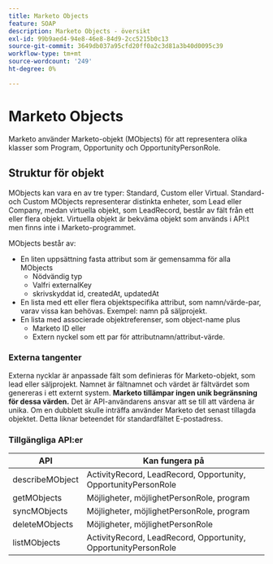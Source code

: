 ```yaml
---
title: Marketo Objects
feature: SOAP
description: Marketo Objects - översikt
exl-id: 99b9aed4-94e8-46e8-84d9-2cc5215b0c13
source-git-commit: 3649db037a95cfd20ff0a2c3d81a3b40d0095c39
workflow-type: tm+mt
source-wordcount: '249'
ht-degree: 0%

---
```


# Marketo Objects

Marketo använder Marketo-objekt (MObjects) för att representera olika klasser som Program, Opportunity och OpportunityPersonRole.

## Struktur för objekt

MObjects kan vara en av tre typer: Standard, Custom eller Virtual. Standard- och Custom MObjects representerar distinkta enheter, som Lead eller Company, medan virtuella objekt, som LeadRecord, består av fält från ett eller flera objekt. Virtuella objekt är bekväma objekt som används i API:t men finns inte i Marketo-programmet.

MObjects består av:

- En liten uppsättning fasta attribut som är gemensamma för alla MObjects
   - Nödvändig typ
   - Valfri externalKey
   - skrivskyddat id, createdAt, updatedAt
- En lista med ett eller flera objektspecifika attribut, som namn/värde-par, varav vissa kan behövas. Exempel: namn på säljprojekt.
- En lista med associerade objektreferenser, som object-name plus
   - Marketo ID eller
   - Extern nyckel som ett par för attributnamn/attribut-värde.

### Externa tangenter

Externa nycklar är anpassade fält som definieras för Marketo-objekt, som lead eller säljprojekt. Namnet är fältnamnet och värdet är fältvärdet som genereras i ett externt system. **Marketo tillämpar ingen unik begränsning för dessa värden.** Det är API-användarens ansvar att se till att värdena är unika. Om en dubblett skulle inträffa använder Marketo det senast tillagda objektet. Detta liknar beteendet för standardfältet E-postadress.

### Tillgängliga API:er

| API | Kan fungera på |
|---|---|
| describeMObject | ActivityRecord, LeadRecord, Opportunity, OpportunityPersonRole |
| getMObjects | Möjligheter, möjlighetPersonRole, program |
| syncMObjects | Möjligheter, möjlighetPersonRole, program |
| deleteMObjects | Möjligheter, möjlighetPersonRole |
| listMObjects | ActivityRecord, LeadRecord, Opportunity, OpportunityPersonRole |
